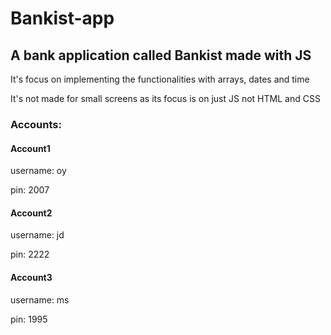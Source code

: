 # Bankist-app

## A bank application called Bankist made with JS

It's focus on implementing the functionalities with arrays, dates and time

It's not made for small screens as its focus is on just JS not HTML and CSS

### Accounts:

#### Account1

username: oy

pin: 2007

#### Account2

username: jd

pin: 2222

#### Account3

username: ms

pin: 1995
